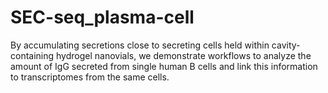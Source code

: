 # SEC-seq_plasma-cell
By accumulating secretions close to secreting cells held within cavity-containing hydrogel nanovials, we demonstrate workflows to analyze the amount of IgG secreted from single human B cells and link this information to transcriptomes from the same cells.
